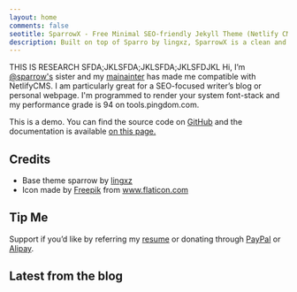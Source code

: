 ```yaml
---
layout: home
comments: false
seotitle: SparrowX - Free Minimal SEO-friendly Jekyll Theme (Netlify CMS)
description: Built on top of Sparro by lingxz, SparrowX is a clean and minimal free Jekyll theme by Mighil. This is a ready-made Jekyll theme for Netlify CMS. 
---
```

THIS IS RESEARCH SFDA;JKLSFDA;JKLSFDA;JKLSFDJKL
Hi, I’m [@sparrow's](https://github.com/lingxz/sparrow) sister and my [mainainter](https://migftw.com) has made me compatible with NetlifyCMS. I am particularly great for a SEO-focused writer’s blog or personal webpage. I'm programmed to render your system font-stack and my performance grade is 94 on tools.pingdom.com.

This is a demo. You can find the source code on [GitHub](https://github.com/migftw/sparrowx) and the documentation is available [on this page.](/documentation)

## Credits

- Base theme sparrow by [lingxz](https://github.com/lingxz/sparrow)
- Icon made by [Freepik](https://www.freepik.com/) from www.flaticon.com 

## Tip Me

Support if you’d like by referring my [resume](https://migftw.com/resume) or donating through [PayPal](https://www.paypal.me/mighil) or [Alipay](https://migftw.com/wp-content/uploads/2019/02/mighil-alipay.jpg).

## Latest from the blog





